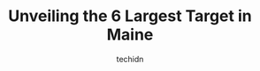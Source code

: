 ---
layout: ampstory
image: https://i0.wp.com/www.depkes.org/wp-content/uploads/2023/06/target-0-in-maine-1685968872.jpeg?resize=640,853
author: techidn
featured: false
description: Discover the impressive array of Target options in Maine, where you can find 6 of the largest Target establishments in the area. From renowned classics to hidden gems, Maine offers a diverse
title: Unveiling the 6 Largest Target in Maine
cover:
   title: Unveiling the 6 Largest Target in Maine
   subtitle: Rickpate
   background: https://www.depkes.org/wp-content/uploads/2023/06/target-0-in-maine-1685968872.jpeg

pages: 
 - layout: thirds
   top: <h1>#1 Target</h1>
   bottom: "<p>I only had 2 and a half hours to do my Christmas shopping. Target had the most efficient pick up service I dealt with today. By accessing the products through the pick-up</p>"
   background: https://www.depkes.org/wp-content/uploads/2023/06/target-1-in-maine-1685968873.jpeg
   backgroundblur: true
 - layout: thirds
   top: <h1>#2 Target</h1>
   bottom: "<p>200 Running Hill Rd, South Portland, ME 04106, United States</p>"
   background: https://www.depkes.org/wp-content/uploads/2023/06/target-2-in-maine-1685968873.jpeg
   cta:
      link: https://www.depkes.org/blog/unveiling-the-6-largest-target-in-maine/
      text: Unveiling the 6 Largest Target in Maine
 - layout: thirds
   top: <h1>#3 Target</h1>
   bottom: "<p>125 Topsham Fair Mall Rd, Topsham, ME 04086, United States</p>"
   background: https://www.depkes.org/wp-content/uploads/2023/06/target-3-in-maine-1685968874.jpeg
   cta:
      link: https://www.depkes.org/blog/unveiling-the-6-largest-target-in-maine/
      text: Unveiling the 6 Largest Target in Maine
 - layout: thirds
   top: <h1>#4 Target</h1>
   bottom: "<p>11 Andrews Rd, Somersworth, NH 03878, United States</p>"
   background: https://images.unsplash.com/photo-1533735380053-eb8d0759b24a?ixlib=rb-4.0.3&ixid=MnwxMjA3fDB8MHxwaG90by1wYWdlfHx8fGVufDB8fHx8&auto=format&fit=crop&w=640&h=853&q=80
   cta:
      link: https://www.depkes.org/blog/unveiling-the-6-largest-target-in-maine/
      text: Unveiling the 6 Largest Target in Maine
 - layout: thirds
   top: <h1>#5 Target</h1>
   bottom: "<p>430 Mariner Wy, Biddeford, ME 04005, United States</p>"
   background: https://images.unsplash.com/photo-1613843873231-1447db182f97?ixlib=rb-4.0.3&ixid=MnwxMjA3fDB8MHxwaG90by1wYWdlfHx8fGVufDB8fHx8&auto=format&fit=crop&w=640&h=853&q=80
   cta:
      link: https://www.depkes.org/blog/unveiling-the-6-largest-target-in-maine/
      text: Unveiling the 6 Largest Target in Maine

 - layout: thirds
   middle: Continue reading...
   background: https://images.unsplash.com/photo-1515405295579-ba7b45403062?ixlib=rb-4.0.3&ixid=MnwxMjA3fDB8MHxwaG90by1wYWdlfHx8fGVufDB8fHx8&auto=format&fit=crop&w=640&h=853&q=80
   cta:
      link: https://www.depkes.org/blog/unveiling-the-6-largest-target-in-maine/
      text: Unveiling the 6 Largest Target in Maine
      
---